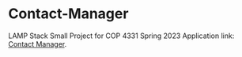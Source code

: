 # Contact-Manager
LAMP Stack Small Project for COP 4331 Spring 2023
Application link: [Contact Manager](http://cop4331group24.online/).
